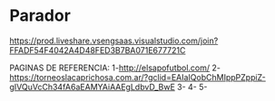 # Parador
https://prod.liveshare.vsengsaas.visualstudio.com/join?FFADF54F4042A4D48FED3B7BA071E677721C

PAGINAS DE REFERENCIA:
1-http://elsapofutbol.com/
2-https://torneoslacaprichosa.com.ar/?gclid=EAIaIQobChMIppPZppiZ-gIVQuVcCh34fA6aEAMYAiAAEgLdbvD_BwE
3-
4-
5-
